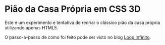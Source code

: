 # Pião da Casa Própria em CSS 3D
Este é um experimento e tentativa de recriar o clássico pião da casa própria utilizando apenas HTML5.

O passo-a-passo de como foi feito pode ser visto no blog [Loop Infinito](http://loopinfinito.com.br/2012/05/13/piao-da-casa-propria-em-css-3d/).